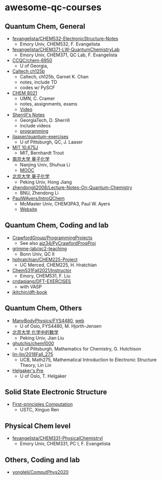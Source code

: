 # awesome-qc-courses

## Quantum Chem, General
* [fevangelista/CHEM532-ElectronicStructure-Notes](https://github.com/fevangelista/CHEM532-ElectronicStructure-Notes)
  + Emory Univ, CHEM532, F. Evangelista
* [fevangelista/CHEM371-LW-QuantumChemistryLab](https://github.com/fevangelista/CHEM371-LW-QuantumChemistryLab)
  + Emory Univ, CHEM371, QC Lab, F. Evangelista
* [CCQC/chem-8950](https://github.com/CCQC/chem-8950)
  + U of Georgia,
* [Caltech ch125b](https://sites.google.com/view/caltech-ch125b/home)
  + Caltech, ch125b, Garnet K. Chan
  + notes, include TD
  + codes w/ PySCF
* [CHEM 8021](http://pollux.chem.umn.edu/8021/)
  + UMN, C. Cramer
  + notes, assignments, exams
  + [Video](https://www.youtube.com/playlist?list=PLkNVwyLvX_TFBLHCvApmvafqqQUHb6JwF)
* [Sherrill's Notes](http://vergil.chemistry.gatech.edu/notes/index.html)
  + GeorgiaTech, D. Sherrill
  + include videos
  + [programming](http://vergil.chemistry.gatech.edu/resources/programming/index.html)
* [jlaaser/quantum-exercises](https://github.com/jlaaser/quantum-exercises)
  + U of Pittsburgh, QC, J. Laaser
* [MIT 10.675J](https://ocw.mit.edu/courses/chemical-engineering/10-675j-computational-quantum-mechanics-of-molecular-and-extended-systems-fall-2004/index.htm)
  + MIT, Bernhardt Trout
* [南京大学 量子化学](https://itcc.nju.edu.cn/shuhua/lessones_en.html) 
  + Nanjing Univ, Shuhua Li
  + [MOOC](http://www.icourse163.org/course/NJU-1462082163)
* [北京大学 量子化学](https://www.chem.pku.edu.cn/jianghgroup/teaching/QChem.html)
  + Peking Univ, Hong Jiang
* [zhendongli2008/Lecture-Notes-On-Quantum-Chemistry](https://github.com/zhendongli2008/Lecture-Notes-On-Quantum-Chemistry)
  + BNU, Zhendong Li
* [PaulWAyers/IntroQChem](https://github.com/PaulWAyers/IntroQChem)
  + McMaster Univ, CHEM3PA3, Paul W. Ayers
  + [Website](https://qchem1.qcdevs.org/)
## Quantum Chem, Coding and lab
* [CrawfordGroup/ProgrammingProjects](https://github.com/CrawfordGroup/ProgrammingProjects)
  + See also [ajz34/PyCrawfordProgProj](https://github.com/ajz34/PyCrawfordProgProj)
* [grimme-lab/qc2-teaching](https://github.com/grimme-lab/qc2-teaching)
  + Bonn Univ, QC II
* [hphratchian/CHEM225-Project](https://github.com/hphratchian/CHEM225-Project)
  + UC Merced, CHEM225, H. Hratchian
* [Chem531Fall2021/Instructor](https://github.com/Chem531Fall2021/Instructor)
  + Emory, CHEM531, F. Liu
* [cndaqiang/DFT-EXERCISES](https://github.com/cndaqiang/DFT-EXERCISES)
  + with VASP
* [jkitchin/dft-book](https://github.com/jkitchin/dft-book)

## Quantum Chem, Others
* [ManyBodyPhysics/FYS4480](https://github.com/ManyBodyPhysics/FYS4480), [web](https://manybodyphysics.github.io/FYS4480/doc/web/course.html)
  + U of Oslo, FYS4480, M. Hjorth-Jensen
* [北京大学 化学中的数学](http://jianliugroup.pku.edu.cn/teaching.html)
  + Peking Univ, Jian Liu
* [ghutchis/chem1000](https://github.com/ghutchis/chem1000)
  + U of Pittsburgh, Mathematics for Chemistry, G. Hutchison
* [lin-lin/2018Fall_275](https://github.com/lin-lin/2018Fall_275)
  + UCB, Math275, Mathematical Introduction to Electronic Structure Theory, Lin Lin
* [Helgaker's Pre](https://trygvehelgaker.no/Presentations.html)
  + U of Oslo, T. Helgaker
 
## Solid State Electronic Structure
* [First-principles Computation](http://lqcc.ustc.edu.cn/renxg/plus/list.php?tid=7)
  + USTC, Xinguo Ren

## Physical Chem level
* [fevangelista/CHEM331-PhysicalChemistryI](https://github.com/fevangelista/CHEM331-PhysicalChemistryI)
  + Emory Univ, CHEM331, PC I, F. Evangelista
  
## Others, Coding and lab
* [yongleli/ComputPhys2020](https://github.com/yongleli/ComputPhys2020)
